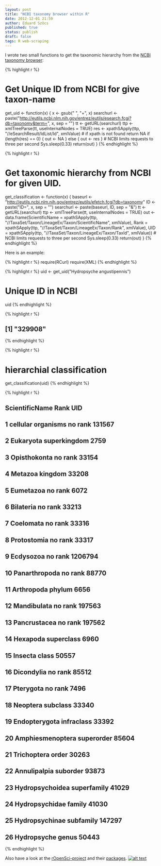 ```yaml
---
layout: post
title: "NCBI taxonomy browser within R"
date: 2012-12-01 21:59
author: Eduard Szöcs
published: true
status: publish
draft: false
tags: R web-scraping
---
```



I wrote two small functions to get the taxonomic hierarchy from the [NCBI taxonomy browser](http://www.ncbi.nlm.nih.gov/Taxonomy/Browser/wwwtax.cgi):


{% highlight r %}
# Get Unique ID from NCBI for give taxon-name
get_uid <- function(x) {
    x <- gsub(" ", "+", x)
    searchurl <- paste("http://eutils.ncbi.nlm.nih.gov/entrez/eutils/esearch.fcgi?db=taxonomy&term=", 
        x, sep = "")
    tt <- getURL(searchurl)
    ttp <- xmlTreeParse(tt, useInternalNodes = TRUE)
    res <- xpathSApply(ttp, "//eSearchResult/IdList/Id", xmlValue)
    # if xpath is not found return NA
    if (length(res) == 0) {
        out <- NA
    } else {
        out <- res
    }
    # NCBI limits requests to three per second
    Sys.sleep(0.33)
    return(out)
}
{% endhighlight %}



{% highlight r %}
# Get taxonomic hierarchy from NCBI for given UID.
get_classification <- function(x) {
    baseurl <- "http://eutils.ncbi.nlm.nih.gov/entrez/eutils/efetch.fcgi?db=taxonomy"
    ID <- paste("ID=", x, sep = "")
    searchurl <- paste(baseurl, ID, sep = "&")
    tt <- getURL(searchurl)
    ttp <- xmlTreeParse(tt, useInternalNodes = TRUE)
    out <- data.frame(ScientificName = xpathSApply(ttp, "//TaxaSet/Taxon/LineageEx/Taxon/ScientificName", 
        xmlValue), Rank = xpathSApply(ttp, "//TaxaSet/Taxon/LineageEx/Taxon/Rank", 
        xmlValue), UID = xpathSApply(ttp, "//TaxaSet/Taxon/LineageEx/Taxon/TaxId", 
        xmlValue))
    # NCBI limits requests to three per second
    Sys.sleep(0.33)
    return(out)
}
{% endhighlight %}


Here is an example: 

{% highlight r %}
require(RCurl)
require(XML)
{% endhighlight %}


{% highlight r %}
uid <- get_uid("Hydropsyche angustipennis")
# Unique ID in NCBI
uid
{% endhighlight %}

{% highlight r %}
## [1] "329908"
{% endhighlight %}

{% highlight r %}
# hierarchial classification
get_classification(uid)
{% endhighlight %}

{% highlight r %}
##        ScientificName         Rank     UID
## 1  cellular organisms      no rank  131567
## 2           Eukaryota superkingdom    2759
## 3        Opisthokonta      no rank   33154
## 4             Metazoa      kingdom   33208
## 5           Eumetazoa      no rank    6072
## 6           Bilateria      no rank   33213
## 7           Coelomata      no rank   33316
## 8         Protostomia      no rank   33317
## 9           Ecdysozoa      no rank 1206794
## 10      Panarthropoda      no rank   88770
## 11         Arthropoda       phylum    6656
## 12        Mandibulata      no rank  197563
## 13       Pancrustacea      no rank  197562
## 14           Hexapoda   superclass    6960
## 15            Insecta        class   50557
## 16         Dicondylia      no rank   85512
## 17          Pterygota      no rank    7496
## 18           Neoptera     subclass   33340
## 19      Endopterygota   infraclass   33392
## 20   Amphiesmenoptera   superorder   85604
## 21        Trichoptera        order   30263
## 22       Annulipalpia     suborder   93873
## 23    Hydropsychoidea  superfamily   41029
## 24     Hydropsychidae       family   41030
## 25     Hydropsychinae    subfamily  147297
## 26        Hydropsyche        genus   50443
{% endhighlight %}


Also have a look at the [rOpenSci-project](http://ropensci.org) and their [packages](https://github.com/ropensci).
[![alt text](http://assets.ropensci.org/media_kit/ropensci_main.png)](http://ropensci.org)